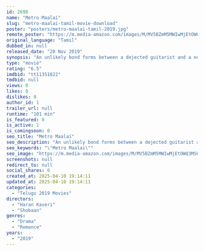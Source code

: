 ```yaml
---
id: 2698
name: "Metro Maalai"
slug: "metro-maalai-tamil-movie-download"
poster: "posters/metro-maalai-tamil-2019.jpg"
remote_poster: "https://m.media-amazon.com/images/M/MV5BZmM5MWIwMjEtOWQ3MS00NDIzLTg4MWYtYjZlMGUwZTNkYjQ2XkEyXkFqcGdeQXVyMzYxOTQ3MDg@._V1_SX300.jpg"
original_language: "Tamil"
dubbed_in: null
released_date: "28 Nov 2019"
synopsis: "An unlikely bond forms between a dejected guitarist and a neglected young woman, after the two of them cross paths with each other in Kuala Lumpur."
type: "movie"
rating: "6.5"
imdbid: "tt11351822"
tmdbid: null
views: 0
likes: 0
dislikes: 0
author_id: 1
trailer_url: null
runtime: "101 min"
is_featured: 0
is_active: 1
is_comingsoon: 0
seo_title: "Metro Maalai"
seo_description: "An unlikely bond forms between a dejected guitarist and a neglected young woman, after the two of them cross paths with each other in Kuala Lumpur."
seo_keywords: "\"Metro Maalai\""
seo_image: "https://m.media-amazon.com/images/M/MV5BZmM5MWIwMjEtOWQ3MS00NDIzLTg4MWYtYjZlMGUwZTNkYjQ2XkEyXkFqcGdeQXVyMzYxOTQ3MDg@._V1_SX300.jpg"
screenshots: null
redirect_to: null
social_shares: 0
created_at: 2025-04-10 19:14:11
updated_at: 2025-04-10 19:14:11
categories:
  - "Telugu 2019 Movies"
directors:
  - "Haran Kaveri"
  - "Shobaan"
genres:
  - "Drama"
  - "Romance"
years:
  - "2019"
---
```

